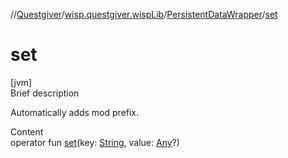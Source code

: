 //[Questgiver](../../index.md)/[wisp.questgiver.wispLib](../index.md)/[PersistentDataWrapper](index.md)/[set](set.md)



# set  
[jvm]  
Brief description  


Automatically adds mod prefix.

  
Content  
operator fun [set](set.md)(key: [String](https://kotlinlang.org/api/latest/jvm/stdlib/kotlin/-string/index.html), value: [Any](https://kotlinlang.org/api/latest/jvm/stdlib/kotlin/-any/index.html)?)  



